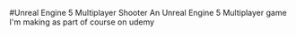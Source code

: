 #Unreal Engine 5 Multiplayer Shooter
An Unreal Engine 5 Multiplayer game I'm making as part of course on udemy
